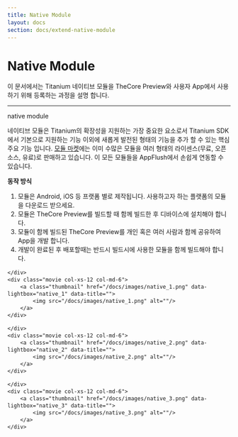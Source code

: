 ```yaml
---
title: Native Module
layout: docs
section: docs/extend-native-module
---
```


Native Module
===================

이 문서에서는 Titanium 네이티브 모듈을 TheCore Preview와 사용자 App에서 사용하기 위해 등록하는 과정을 설명 합니다.

<hr/>
<div class="space33"></div>

<div class="title row">
	native module
</div>

네이티브 모듈은 Titanium의 확장성을 지원하는 가장 중요한 요소로서 Titanium SDK에서 기본으로 지원하는 기능 이외에 새롭게 발전된 형태의 기능을 추가 할 수 있는 핵심 주요 기능 입니다. [모듈 마켓](https://marketplace.appcelerator.com/home)에는 이미 수많은 모듈을 여러 형태의 라이센스(무료, 오픈소스, 유료)로 판매하고 있습니다. 이 모든 모듈들을 AppFlush에서 손쉽게 연동할 수 있습니다.

<div class="space33"></div>

**동작 방식**

1. 모듈은 Android, iOS 등 프랫폼 별로 제작됩니다. 사용하고자 하는 플랫폼의 모듈을 다운로드 받으세요.
1. 모듈은 TheCore Preview를 빌드할 때 함께 빌드한 후 디바이스에 설치해야 합니다.
1. 모듈이 함께 빌드된 TheCore Preview를 개인 혹은 여러 사람과 함께 공유하여 App을 개발 합니다.
1. 개발이 완료된 후 배포할때는 반드시 빌드시에 사용한 모듈을 함께 빌드해야 합니다.

<div class="space11"></div>
<div class="explain row">
	<div class="detail col-xs-12 col-md-6">

	</div>
	<div class="movie col-xs-12 col-md-6">
		<a class="thumbnail" href="/docs/images/native_1.png" data-lightbox="native_1" data-title="">
			<img src="/docs/images/native_1.png" alt=""/>
		</a>
	</div>
</div>

<div class="space11"></div>
<div class="explain row">
	<div class="detail col-xs-12 col-md-6">

	</div>
	<div class="movie col-xs-12 col-md-6">
		<a class="thumbnail" href="/docs/images/native_2.png" data-lightbox="native_2" data-title="">
			<img src="/docs/images/native_2.png" alt=""/>
		</a>
	</div>
</div>

<div class="space11"></div>
<div class="explain row">
	<div class="detail col-xs-12 col-md-6">

	</div>
	<div class="movie col-xs-12 col-md-6">
		<a class="thumbnail" href="/docs/images/native_3.png" data-lightbox="native_3" data-title="">
			<img src="/docs/images/native_3.png" alt=""/>
		</a>
	</div>
</div>